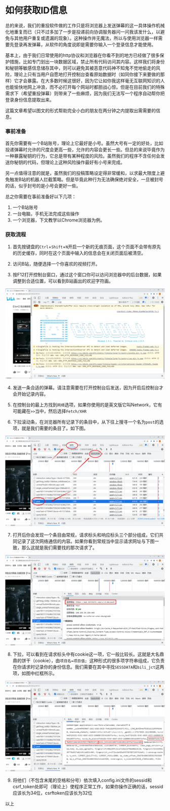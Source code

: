 # 如何获取ID信息

总的来说，我们的重投软件做的工作只是将浏览器上发送弹幕的这一具体操作机械化地重复而已（只不过多加了一步是投递前向协调服务器问一问我该发什么，以避免与其他用户重复或遗漏的现象）。这种操作并无魔法，所以与使用浏览器一样需要先登录再发弹幕，从软件的角度说即是需要你输入一个登录信息才能使用。

基本上，由于我们日常使用的http协议和浏览器在你看不到的地方已经做了很多保护措施，比如专门划出一块数据区域，禁止所有代码访问其内容。这样我们将身份和秘钥等敏感信息储存其中，则可以避免其被恶意代码神不知鬼不觉地偷走的风险，理论上只有当用户自愿地打开控制台查看原始数据时（如同你接下来要做的那样）它才会暴露。在大多数时候这很好，因为它让如你我这样毫无互联网知识的人也能愉快地网上冲浪，而不必打开每个网站时都胆战心惊。但是在目前我们的特殊需求下（希望重投弹幕）则带来了一些麻烦，因为我们无法写一个程序自动帮你把登录身份信息提取出来。

这篇文章希望以图文的形式帮助完全小白的朋友在两分钟之内提取出需需要的信息。

### 事前准备

首先你需要有一个B站账号，理论上它最好是小号。虽然大号有一定的好处，比如投递弹幕时允许的尺度会更高一些，允许的内容会更长一些。但总的来说毕竟作为一种暴露秘钥的行为，它总是带有某种程度的风险。虽然我们的程序不含任何会发送你秘钥的代码，但理论上这种风险操作最好有小号来完成。

另一点值得注意的就是，虽然我们的投稿策略设定得非常缓和，以求最大限度上避免触发B站的机器人拦截策略。但是毕竟此种行为无法确保绝对安全，一旦被封号的话，似乎封号的是小号会更好一些。

总之你需要在事前准备好以下几项：
1. 一个B站账号
2. 一台电脑，手机无法完成这些操作
3. 一个浏览器，下文教学以Chrome浏览器为例。


### 获取流程

1. 首先按键盘的`Ctrl`+`Shift`+`N`开启一个新的无痕页面，这个页面不会带有原先的历史缓存，同时在这个页面中输入的信息会在关闭页面后被清空。

2. 访问B站，随便选择一个你喜欢的视频打开。

3. 按F12打开控制台窗口，通过这个窗口你可以访问浏览器中的后台数据，如果调整到合适位置，可以看到B站画出的欢迎字符画。

![sp01.png](https://github.com/Dark-Sword-22/danmuG/raw/main/misc/img/sp01.png)

4. 发送一条合适的弹幕。请注意需要在打开控制台后发送，因为开启后控制台才会开始记录内容。

5. 在控制台的最上方找到`网络`选项，如果你使用的是英文版它叫Network，它有可能藏在`>>`当中，然后选择`Fetch/XHR`

6. 下拉滚动条，在浏览器所有记录下的条目中，从下往上搜寻一个名为`post`的选项，就是我们需要的条目了。如下图。

![sp02.png](https://github.com/Dark-Sword-22/danmuG/raw/main/misc/img/sp02.png)

7. 打开后你会发现一个条目由常规，请求标头和响应标头三个部分组成，它们共同记录了这次网络通信的内容。如果你看到常规当中显示请求网址与下图一致，那么这就是我们需要找的那次请求了。

![sp03.png](https://github.com/Dark-Sword-22/danmuG/raw/main/misc/img/sp03.png)

8. 下拉，可以看到在请求标头中有cookie这一项，它一般比较长。这就是大名鼎鼎的饼干（cookie），由`项目名=项目值; `这种形式的很多项字符串组成，它负责在你请求时记录你的身份信息。我们需要在其中寻找`SESSDATA`和`bili_jct`这两项，如图中红框所示。

![sp04.png](https://github.com/Dark-Sword-22/danmuG/raw/main/misc/img/sp04.png)

9. 将他们（不包含末尾的空格和分号）依次填入config.ini文件的sessid和csrf_token处即可（理论上）使程序正常工作，如果你操作正确的话，sessid应该长为34位，csrftoken应该长为32位

以上
